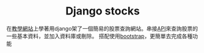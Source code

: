 # <center>Django stocks

在[教學網站](https://www.udemy.com/build-a-stock-market-web-app-with-python-and-django/)上學著用django架了一個簡易的股票查詢網站。串接[API](https://iexcloud.io/docs/api/)來查詢股票的一些基本資料，並加入資料庫或刪除。
搭配使用[bootstrap](https://getbootstrap.com/docs/4.3/getting-started/introduction/)，更簡單去完成各種功能
